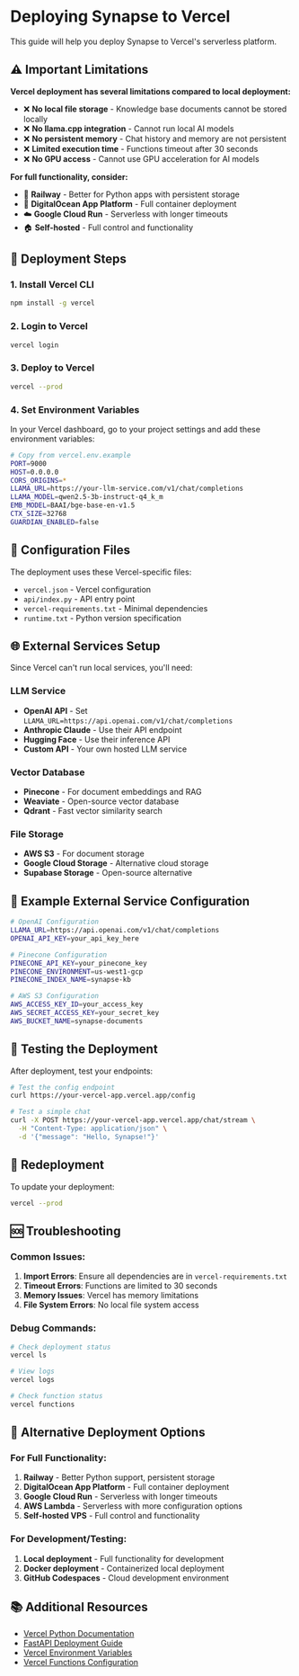 # Deploying Synapse to Vercel

This guide will help you deploy Synapse to Vercel's serverless platform.

## ⚠️ Important Limitations

**Vercel deployment has several limitations compared to local deployment:**

- ❌ **No local file storage** - Knowledge base documents cannot be stored locally
- ❌ **No llama.cpp integration** - Cannot run local AI models
- ❌ **No persistent memory** - Chat history and memory are not persistent
- ❌ **Limited execution time** - Functions timeout after 30 seconds
- ❌ **No GPU access** - Cannot use GPU acceleration for AI models

**For full functionality, consider:**
- 🚀 **Railway** - Better for Python apps with persistent storage
- 🐳 **DigitalOcean App Platform** - Full container deployment
- ☁️ **Google Cloud Run** - Serverless with longer timeouts
- 🏠 **Self-hosted** - Full control and functionality

## 🚀 Deployment Steps

### 1. Install Vercel CLI

```bash
npm install -g vercel
```

### 2. Login to Vercel

```bash
vercel login
```

### 3. Deploy to Vercel

```bash
vercel --prod
```

### 4. Set Environment Variables

In your Vercel dashboard, go to your project settings and add these environment variables:

```bash
# Copy from vercel.env.example
PORT=9000
HOST=0.0.0.0
CORS_ORIGINS=*
LLAMA_URL=https://your-llm-service.com/v1/chat/completions
LLAMA_MODEL=qwen2.5-3b-instruct-q4_k_m
EMB_MODEL=BAAI/bge-base-en-v1.5
CTX_SIZE=32768
GUARDIAN_ENABLED=false
```

## 🔧 Configuration Files

The deployment uses these Vercel-specific files:

- `vercel.json` - Vercel configuration
- `api/index.py` - API entry point
- `vercel-requirements.txt` - Minimal dependencies
- `runtime.txt` - Python version specification

## 🌐 External Services Setup

Since Vercel can't run local services, you'll need:

### LLM Service
- **OpenAI API** - Set `LLAMA_URL=https://api.openai.com/v1/chat/completions`
- **Anthropic Claude** - Use their API endpoint
- **Hugging Face** - Use their inference API
- **Custom API** - Your own hosted LLM service

### Vector Database
- **Pinecone** - For document embeddings and RAG
- **Weaviate** - Open-source vector database
- **Qdrant** - Fast vector similarity search

### File Storage
- **AWS S3** - For document storage
- **Google Cloud Storage** - Alternative cloud storage
- **Supabase Storage** - Open-source alternative

## 📝 Example External Service Configuration

```bash
# OpenAI Configuration
LLAMA_URL=https://api.openai.com/v1/chat/completions
OPENAI_API_KEY=your_api_key_here

# Pinecone Configuration
PINECONE_API_KEY=your_pinecone_key
PINECONE_ENVIRONMENT=us-west1-gcp
PINECONE_INDEX_NAME=synapse-kb

# AWS S3 Configuration
AWS_ACCESS_KEY_ID=your_access_key
AWS_SECRET_ACCESS_KEY=your_secret_key
AWS_BUCKET_NAME=synapse-documents
```

## 🧪 Testing the Deployment

After deployment, test your endpoints:

```bash
# Test the config endpoint
curl https://your-vercel-app.vercel.app/config

# Test a simple chat
curl -X POST https://your-vercel-app.vercel.app/chat/stream \
  -H "Content-Type: application/json" \
  -d '{"message": "Hello, Synapse!"}'
```

## 🔄 Redeployment

To update your deployment:

```bash
vercel --prod
```

## 🆘 Troubleshooting

### Common Issues:

1. **Import Errors**: Ensure all dependencies are in `vercel-requirements.txt`
2. **Timeout Errors**: Functions are limited to 30 seconds
3. **Memory Issues**: Vercel has memory limitations
4. **File System Errors**: No local file system access

### Debug Commands:

```bash
# Check deployment status
vercel ls

# View logs
vercel logs

# Check function status
vercel functions
```

## 🎯 Alternative Deployment Options

### For Full Functionality:

1. **Railway** - Better Python support, persistent storage
2. **DigitalOcean App Platform** - Full container deployment
3. **Google Cloud Run** - Serverless with longer timeouts
4. **AWS Lambda** - Serverless with more configuration options
5. **Self-hosted VPS** - Full control and functionality

### For Development/Testing:

1. **Local deployment** - Full functionality for development
2. **Docker deployment** - Containerized local deployment
3. **GitHub Codespaces** - Cloud development environment

## 📚 Additional Resources

- [Vercel Python Documentation](https://vercel.com/docs/functions/serverless-functions/runtimes/python)
- [FastAPI Deployment Guide](https://fastapi.tiangolo.com/deployment/)
- [Vercel Environment Variables](https://vercel.com/docs/projects/environment-variables)
- [Vercel Functions Configuration](https://vercel.com/docs/functions/configuration)
